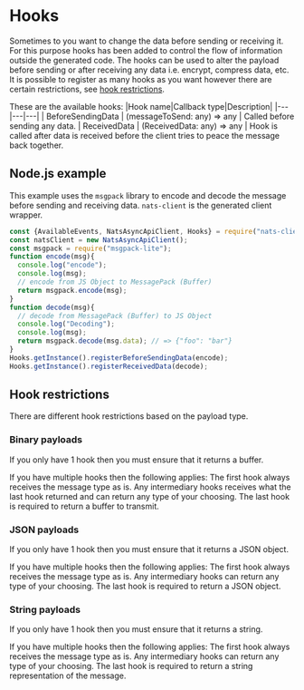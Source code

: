 # Hooks

Sometimes to you want to change the data before sending or receiving it. For this purpose hooks has been added to control the flow of information outside the generated code. The hooks can be used to alter the payload before sending or after receiving any data i.e. encrypt, compress data, etc. It is possible to register as many hooks as you want however there are certain restrictions, see [hook restrictions](#Hook-restrictions).

These are the available hooks:
|Hook name|Callback type|Description|
|---|---|---|
| BeforeSendingData | (messageToSend: any) => any | Called before sending any data. 
| ReceivedData | (ReceivedData: any) => any | Hook is called after data is received before the client tries to peace the message back together.

## Node.js example
This example uses the `msgpack` library to encode and decode the message before sending and receiving data. `nats-client` is the generated client wrapper.

```js
const {AvailableEvents, NatsAsyncApiClient, Hooks} = require("nats-client");
const natsClient = new NatsAsyncApiClient();
const msgpack = require("msgpack-lite");
function encode(msg){
  console.log("encode");
  console.log(msg);
  // encode from JS Object to MessagePack (Buffer)
  return msgpack.encode(msg);
}
function decode(msg){
  // decode from MessagePack (Buffer) to JS Object
  console.log("Decoding");
  console.log(msg);
  return msgpack.decode(msg.data); // => {"foo": "bar"}
}
Hooks.getInstance().registerBeforeSendingData(encode);
Hooks.getInstance().registerReceivedData(decode);
``` 

## Hook restrictions
There are different hook restrictions based on the payload type.

### Binary payloads
If you only have 1 hook then you must ensure that it returns a buffer.

If you have multiple hooks then the following applies: The first hook always receives the message type as is. Any intermediary hooks receives what the last hook returned and can return any type of your choosing. The last hook is required to return a buffer to transmit.

### JSON payloads
If you only have 1 hook then you must ensure that it returns a JSON object.

If you have multiple hooks then the following applies: The first hook always receives the message type as is. Any intermediary hooks can return any type of your choosing. The last hook is required to return a JSON object.

### String payloads
If you only have 1 hook then you must ensure that it returns a string.

If you have multiple hooks then the following applies: The first hook always receives the message type as is. Any intermediary hooks can return any type of your choosing. The last hook is required to return a string representation of the message.
